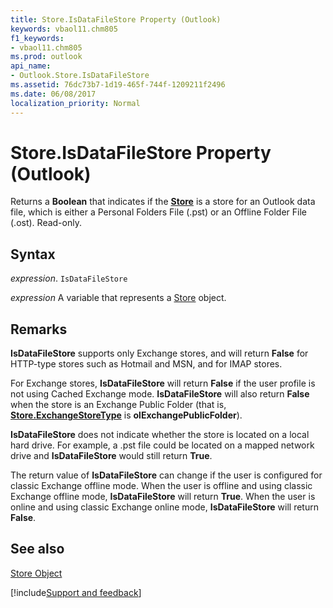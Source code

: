 ```yaml
---
title: Store.IsDataFileStore Property (Outlook)
keywords: vbaol11.chm805
f1_keywords:
- vbaol11.chm805
ms.prod: outlook
api_name:
- Outlook.Store.IsDataFileStore
ms.assetid: 76dc73b7-1d19-465f-744f-1209211f2496
ms.date: 06/08/2017
localization_priority: Normal
---
```



# Store.IsDataFileStore Property (Outlook)

Returns a  **Boolean** that indicates if the **[Store](Outlook.Store.md)** is a store for an Outlook data file, which is either a Personal Folders File (.pst) or an Offline Folder File (.ost). Read-only.


## Syntax

_expression_. `IsDataFileStore`

_expression_ A variable that represents a [Store](./Outlook.Store.md) object.


## Remarks

 **IsDataFileStore** supports only Exchange stores, and will return **False** for HTTP-type stores such as Hotmail and MSN, and for IMAP stores.

For Exchange stores,  **IsDataFileStore** will return **False** if the user profile is not using Cached Exchange mode. **IsDataFileStore** will also return **False** when the store is an Exchange Public Folder (that is, **[Store.ExchangeStoreType](Outlook.Store.ExchangeStoreType.md)** is **olExchangePublicFolder**).

 **IsDataFileStore** does not indicate whether the store is located on a local hard drive. For example, a .pst file could be located on a mapped network drive and **IsDataFileStore** would still return **True**.

The return value of  **IsDataFileStore** can change if the user is configured for classic Exchange offline mode. When the user is offline and using classic Exchange offline mode, **IsDataFileStore** will return **True**. When the user is online and using classic Exchange online mode, **IsDataFileStore** will return **False**.


## See also


[Store Object](Outlook.Store.md)

[!include[Support and feedback](~/includes/feedback-boilerplate.md)]